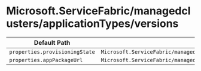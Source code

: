 # Microsoft.ServiceFabric/managedclusters/applicationTypes/versions

| Default Path | Alias |
|---|---|
| `properties.provisioningState` | `Microsoft.ServiceFabric/managedclusters/applicationTypes/versions/provisioningState` |
| `properties.appPackageUrl` | `Microsoft.ServiceFabric/managedclusters/applicationTypes/versions/appPackageUrl` |

